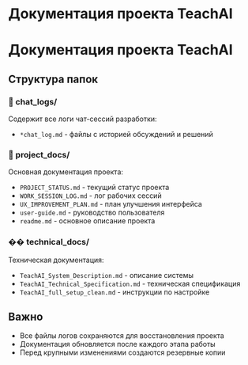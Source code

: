 # Документация проекта TeachAI
# Документация проекта TeachAI

## Структура папок

### 📁 chat_logs/
Содержит все логи чат-сессий разработки:
- `*chat_log.md` - файлы с историей обсуждений и решений

### 📁 project_docs/
Основная документация проекта:
- `PROJECT_STATUS.md` - текущий статус проекта
- `WORK_SESSION_LOG.md` - лог рабочих сессий
- `UX_IMPROVEMENT_PLAN.md` - план улучшения интерфейса
- `user-guide.md` - руководство пользователя
- `readme.md` - основное описание проекта

### �� technical_docs/
Техническая документация:
- `TeachAI_System_Description.md` - описание системы
- `TeachAI_Technical_Specification.md` - техническая спецификация
- `TeachAI_full_setup_clean.md` - инструкции по настройке

## Важно
- Все файлы логов сохраняются для восстановления проекта
- Документация обновляется после каждого этапа работы
- Перед крупными изменениями создаются резервные копии
